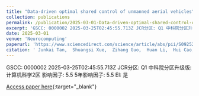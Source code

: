 ```yaml
---
title: "Data-driven optimal shared control of unmanned aerial vehicles"
collection: publications
permalink: /publication/2025-03-01-Data-driven-optimal-shared-control-of-unmanned-aerial-vehicles
excerpt: 'GSCC: 0000002 2025-03-25T02:45:55.713Z JCR分区: Q1 中科院分区升级版: 计算机科学2区 影响因子: 5.5 5年影响因子: 5.5 EI: 是'
date: 2025-03-01
venue: 'Neurocomputing'
paperurl: 'https://www.sciencedirect.com/science/article/abs/pii/S0925231225001006'
citation: ' Junkai Tan,  Shuangsi Xue,  Zihang Guo,  Huan Li,  Hui Cao,  Badong Chen, &quot;Data-driven optimal shared control of unmanned aerial vehicles.&quot; Neurocomputing, 2025.'
---
```

GSCC: 0000002 2025-03-25T02:45:55.713Z JCR分区: Q1 中科院分区升级版: 计算机科学2区 影响因子: 5.5 5年影响因子: 5.5 EI: 是

[Access paper here](https://www.sciencedirect.com/science/article/abs/pii/S0925231225001006){:target="_blank"}
